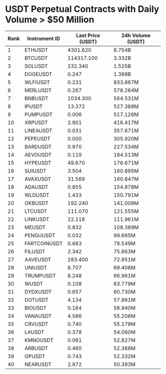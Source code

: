 # USDT Perpetual Contracts with Daily Volume > $50 Million

| Rank | Instrument ID | Last Price (USDT) | 24h Volume (USDT) |
|------|---------------|-------------------|-------------------|
| 1 | ETHUSDT | 4301.620 | 8.754B |
| 2 | BTCUSDT | 114317.100 | 3.332B |
| 3 | SOLUSDT | 232.340 | 1.525B |
| 4 | DOGEUSDT | 0.247 | 1.398B |
| 5 | WLFIUSDT | 0.231 | 833.667M |
| 6 | MERLUSDT | 0.267 | 578.264M |
| 7 | BNBUSDT | 1034.300 | 564.531M |
| 8 | IPUSDT | 13.372 | 527.388M |
| 9 | PUMPUSDT | 0.006 | 517.126M |
| 10 | XRPUSDT | 2.901 | 416.417M |
| 11 | LINEAUSDT | 0.031 | 357.671M |
| 12 | PEPEUSDT | 0.000 | 305.920M |
| 13 | BARDUSDT | 0.970 | 227.534M |
| 14 | AEVOUSDT | 0.119 | 184.513M |
| 15 | HYPEUSDT | 49.670 | 176.671M |
| 16 | SUIUSDT | 3.504 | 160.895M |
| 17 | AVAXUSDT | 31.569 | 160.847M |
| 18 | ADAUSDT | 0.855 | 154.878M |
| 19 | WLDUSDT | 1.433 | 150.791M |
| 20 | OKBUSDT | 192.240 | 141.008M |
| 21 | LTCUSDT | 111.070 | 121.555M |
| 22 | LINKUSDT | 22.118 | 111.961M |
| 23 | MEUSDT | 0.832 | 108.389M |
| 24 | PENGUUSDT | 0.032 | 99.665M |
| 25 | FARTCOINUSDT | 0.683 | 78.549M |
| 26 | FILUSDT | 2.342 | 75.863M |
| 27 | AAVEUSDT | 283.400 | 72.951M |
| 28 | UNIUSDT | 8.707 | 69.408M |
| 29 | TRUMPUSDT | 8.248 | 66.961M |
| 30 | WUSDT | 0.108 | 63.779M |
| 31 | DYDXUSDT | 0.657 | 60.730M |
| 32 | DOTUSDT | 4.134 | 57.861M |
| 33 | BIOUSDT | 0.164 | 56.940M |
| 34 | VANAUSDT | 4.586 | 55.206M |
| 35 | CRVUSDT | 0.740 | 55.179M |
| 36 | LAUSDT | 0.378 | 54.060M |
| 37 | KMNOUSDT | 0.081 | 52.827M |
| 38 | ARBUSDT | 0.460 | 52.368M |
| 39 | OPUSDT | 0.743 | 52.332M |
| 40 | NEARUSDT | 2.972 | 50.393M |
